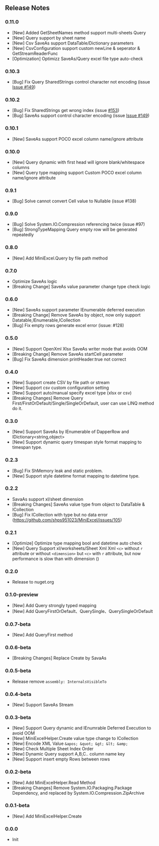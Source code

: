 ## Release  Notes

### 0.11.0
- [New] Added GetSheetNames method support multi-sheets Query
- [New] Query support by sheet name
- [New] Csv SaveAs support DataTable/Dictionary parameters
- [New] CsvConfiguration support custom newLine & seperator & GetStreamReaderFunc
- [Optimization] Optimizz SaveAs/Query excel file type auto-check

### 0.10.3 
- [Bug] Fix Query SharedStrings control character not encoding (issue [Issue #149](https://github.com/shps951023/MiniExcel/issues/149))

### 0.10.2
- [Bug] Fix SharedStrings get wrong index (issue [#153](https://github.com/shps951023/MiniExcel/issues/153))
- [Bug] SaveAs support control character encoding (issue [Issue #149](https://github.com/shps951023/MiniExcel/issues/149))

### 0.10.1
- [New] SaveAs support POCO excel column name/ignore attribute

### 0.10.0
- [New] Query dynamic with first head will ignore blank/whitespace columns
- [New] Query type mapping support Custom POCO excel column name/ignore attribute

### 0.9.1 
- [Bug] Solve cannot convert Cell value to Nullable<T> (issue #138)

### 0.9.0
- [Bug] Solve System.IO.Compression referencing twice  (issue #97)
- [Bug] StrongTypeMapping Query empty row will be generated repeatedly

### 0.8.0
- [New] Add MiniExcel.Query by file path method

### 0.7.0
- Optimize SaveAs logic
- [Breaking Change] SaveAs value parameter change type check logic

### 0.6.0
- [New] SaveAs support parameter IEnumerable deferred execution
- [Breaking Change] Remove SaveAs by object, now only support Datatable,IEnumerable<T>,ICollection<T>
- [Bug] Fix empty rows generate excel error (issue: #128)

### 0.5.0
- [New] Support OpenXml Xlsx SaveAs writer mode that avoids OOM
- [Breaking Change] Remove SaveAs startCell parameter
- [Bug] Fix SaveAs dimension printHeader:true not correct 

### 0.4.0
- [New] Support create CSV by file path or stream 
- [New] Support csv custom configuration setting
- [New] Support auto/manual specify excel type (xlsx or csv)
- [Breaking Changes] Remove Query First/FirstOrDefault/Single/SingleOrDefault, user can use LINQ method do it.

### 0.3.0
- [New] Support SaveAs by IEnumerable of DapperRow and IDictionary<string,object>
- [New] Support dynamic query timespan style format mapping to timespan type.

### 0.2.3
- [Bug] Fix ShMemory leak and static problem.
- [New] Support style datetime format mapping to datetime type.

### 0.2.2 
- SavaAs support xl/sheet dimension
- [Breaking Changes] SaveAs value type from object to DataTable & ICollection
- [Bug] Fix ICollection with type but no data error (https://github.com/shps951023/MiniExcel/issues/105)

### 0.2.1  
- [Optimize] Optimize type mapping bool and datetime auto check
- [New] Query Support xl/worksheets/Sheet Xml Xml `<c>` without `r` attribute or without `<dimension>` but `<c>` with `r` attribute, but now performance is slow than with dimension ([](https://github.com/shps951023/MiniExcel/issues/2))

### 0.2.0  
- Release to nuget.org

### 0.1.0-preview
- [New] Add Query strongly typed mapping
- [New] Add QueryFirstOrDefault、QuerySingle、QuerySingleOrDefault

### 0.0.7-beta
- [New] Add QueryFirst method

### 0.0.6-beta
- [Breaking Changes] Replace Create by SavaAs

### 0.0.5-beta
- Release remove `assembly: InternalsVisibleTo`

### 0.0.4-beta
- [New] Support SaveAs Stream

### 0.0.3-beta
- [New] Support Query dynamic and IEnumrable Deferred Execution to avoid OOM
- [New] MiniExcelHelper.Create value type change to ICollection
- [New] Encode XML Value `&apos; &quot; &gt; &lt; &amp;`
- [New] Check Multiple Sheet Index Order
- [New] Dynamic Query support A,B,C.. column name key
- [New] Support insert empty Rows between rows

### 0.0.2-beta
- [New] Add MiniExcelHelper.Read Method
- [Breaking Changes] Remove System.IO.Packaging.Package Dependency, and replaced by System.IO.Compression.ZipArchive

### 0.0.1-beta
- [New] Add MiniExcelHelper.Create

### 0.0.0
- Init